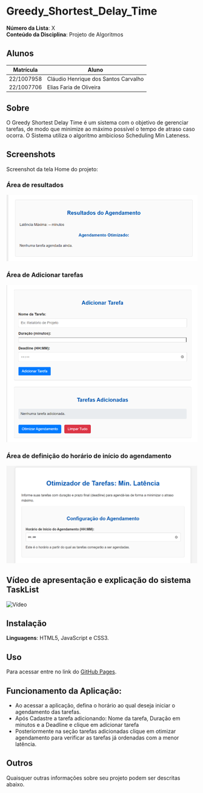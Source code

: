 # Greedy_Shortest_Delay_Time

**Número da Lista**: X<br>
**Conteúdo da Disciplina**: Projeto de Algoritmos<br>

## Alunos
| Matrícula | Aluno |
| -- | -- |
| 22/1007958  |  Cláudio Henrique dos Santos Carvalho |
| 22/1007706  |  Elias Faria de Oliveira |

## Sobre
O Greedy Shortest Delay Time é um sistema com o objetivo de gerenciar tarefas, de modo que minimize ao máximo possível o tempo de atraso caso ocorra. O Sistema utiliza o algoritmo ambicioso Scheduling Min Lateness.

## Screenshots

Screenshot da tela Home do projeto:

### Área de resultados
![Imagem](./imgs/print-area-resultados.png)

### Área de Adicionar tarefas

![Imagem](./imgs/print-area-tarefas.png)

### Área de definição do horário de início do agendamento

![Imagem](./imgs/print-horario-inicio.png)

## Vídeo de apresentação e explicação do sistema TaskList


![Vídeo](https://www.youtube.com/watch?v=D7sYntnl_4Y&ab_channel=EliasOliveira)

## Instalação
**Linguagens**: HTML5, JavaScript e CSS3.

## Uso
Para acessar entre no link do [GitHub Pages](https://projeto-de-algoritmos-2025.github.io/Greedy_Otimized_Timetable/).

## Funcionamento da Aplicação:

- Ao acessar a aplicação, defina o horário ao qual deseja iniciar o agendamento das tarefas.
- Após Cadastre a tarefa adicionando: Nome da tarefa, Duração em minutos e a Deadline e clique em adicionar tarefa
- Posteriormente na seção tarefas adicionadas clique em otimizar agendamento para verificar as tarefas já ordenadas com a menor latência.


## Outros 
Quaisquer outras informações sobre seu projeto podem ser descritas abaixo.
